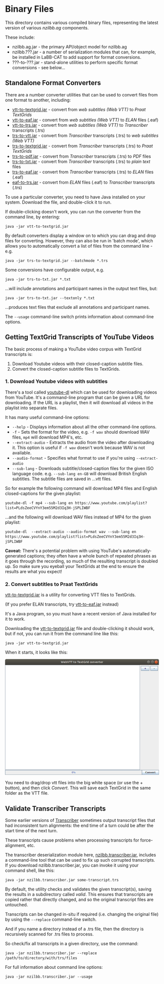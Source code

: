 # Binary Files

This directory contains various compiled binary files, representing the latest
version of various *nzilbb.ag* components.

These include:
* nzilbb.ag.jar - the primary API/object model for nzilbb.ag
* nzilbb.???.jar - a number of serialization modules that can, for example, be installed in
  LaBB-CAT to add support for format conversions.
* ???-to-???.jar - stand-alone utilities to perform specific format conversions - see below...

## Standalone Format Converters

There are a number converter utilities that can be used to convert files from one format
to another, including:

* [vtt-to-textgrid.jar](https://github.com/nzilbb/ag/blob/master/bin/vtt-to-textgrid.jar?raw=true) - convert from *web subtitles (Web VTT)* to *Praat TextGrids*
* [vtt-to-eaf.jar](https://github.com/nzilbb/ag/blob/master/bin/vtt-to-eaf.jar?raw=true) - convert from *web subtitles (Web VTT)* to *ELAN* files (.eaf)
* [vtt-to-trs.jar](https://github.com/nzilbb/ag/blob/master/bin/vtt-to-trs.jar?raw=true) - convert from *web subtitles (Web VTT)* to *Transcriber* transcripts (.trs) 
* [trs-to-vtt.jar](https://github.com/nzilbb/ag/blob/master/bin/trs-to-vtt.jar?raw=true) - convert from *Transcriber* transcripts (.trs) to *web subtitles (Web VTT)*
* [trs-to-textgrid.jar](https://github.com/nzilbb/ag/blob/master/bin/trs-to-textgrid.jar?raw=true) - convert from *Transcriber* transcripts (.trs) to *Praat TextGrids*
* [trs-to-pdf.jar](https://github.com/nzilbb/ag/blob/master/bin/trs-to-pdf.jar?raw=true) - convert from *Transcriber* transcripts (.trs) to *PDF* files
* [trs-to-txt.jar](https://github.com/nzilbb/ag/blob/master/bin/trs-to-txt.jar?raw=true) - convert from *Transcriber* transcripts (.trs) to *plain text* files
* [trs-to-eaf.jar](https://github.com/nzilbb/ag/blob/master/bin/trs-to-eaf.jar?raw=true) - convert from *Transcriber* transcripts (.trs) to *ELAN* files (.eaf)
* [eaf-to-trs.jar](https://github.com/nzilbb/ag/blob/master/bin/eaf-to-trs.jar?raw=true) - convert from *ELAN* files (.eaf) to *Transcriber* transcripts (.trs)

To use a particular converter, you need to have Java installed on your
system. Download the file, and double-click it to run.

If double-clicking doesn't work, you can run the converter from the
command line, by entering:
```
java -jar vtt-to-textgrid.jar
```

By default converters display a window on to which you can drag and drop files for
converting. However, they can also be run in 'batch mode', which allows you to
automatically convert a list of files from the command line - e.g.

```
java -jar trs-to-textgrid.jar --batchmode *.trs
```

Some conversions have configurable output, e.g.

```
java -jar trs-to-txt.jar *.txt
```

...will include annotations and participant names in the output text files, but:

```
java -jar trs-to-txt.jar --textonly *.txt
```

...produces text files that exclude all annotations and participant names.

The `--usage` command-line switch prints information about command-line options.

## Getting TextGrid Transcripts of YouTube Videos

The basic process of making a YouTube video corpus with TextGrid transcripts is:

1. Download Youtube videos with their closed-caption subtitle files.
2. Convert the closed-caption subtitle files to TextGrids.

### 1. Download Youtube videos with subtitles

There's a tool called [youtube-dl](https://rg3.github.io/youtube-dl/) which can be used for
downloading videos from YouTube. It's a command-line program that can be given a URL for
downloading. If the URL is a playlist, then it will download all videos in the playlist into
separate files.

It has many useful command-line options:

* `--help` - Displays information about all the other command-line options.
*  `-f` - Sets the format for the video, e.g. `-f wav` should download WAV files,
  `mp4` will download MP4's, etc.
* `--extract-audio` - Extracts the audio from the video after downloading it. This
  option is useful if `-f wav` doesn't work because WAV is not available.
* `--audio-format` - Specifies what format to use if you're using `--extract-audio`
* `--sub-lang` - Downloads subtitle/closed-caption files for the given ISO language
  code. e.g. `--sub-lang en-GB` will download British English subtitles.  The subtitle files
  are saved in ...vtt files.

So for example the following command will download MP4 files and English closed-captions
for the given playlist:  
```
youtube-dl -f mp4 --sub-lang en https://www.youtube.com/playlist?list=PLdsZeeCVYnY3em55M2d3Iq3H-jSPLIWBF
```

...and the following will download WAV files instead of MP4 for the given playlist:  
```
youtube-dl  --extract-audio --audio-format wav --sub-lang en https://www.youtube.com/playlist?list=PLdsZeeCVYnY3em55M2d3Iq3H-jSPLIWBF
```

**Caveat:** There's a potential problem with using YouTube's automatically-generated captions;
they often have a whole bunch of repeated phrases as it goes through the recording, so much of
the resulting transcript is doubled up. So make sure you eyeball your TextGrids at the end to
ensure the results are what you expect!


### 2. Convert subtitles to Praat TextGrids

[vtt-to-textgrid.jar](https://github.com/nzilbb/ag/blob/master/bin/vtt-to-textgrid.jar?raw=true) 
is a utility for converting VTT files to TextGrids.

(If you prefer ELAN transcripts, try
[vtt-to-eaf.jar](https://github.com/nzilbb/ag/blob/master/bin/vtt-to-eaf.jar?raw=true)
instead)

It's a Java program, so you must have a recent version of Java installed for it to work.

Downloading the 
[vtt-to-textgrid.jar](https://github.com/nzilbb/ag/blob/master/bin/vtt-to-textgrid.jar?raw=true)
file and double-clicking it should work, but if not, you can run it from the command line like this:

```
java -jar vtt-to-textgrid.jar
```

When it starts, it looks like this:

![vtt-to-textgrid](https://raw.githubusercontent.com/nzilbb/ag/master/docs/vtt-to-textgrid.png)

You need to drag/drop vtt files into the big white space (or use the + button), and then click
*Convert*. This will save each TextGrid in the same folder as the VTT file.

## Validate Transcriber Transcripts

Some earlier versions of [Transcriber](http://trans.sourceforge.net) sometimes output
transcript files that had inconsistent turn alignments: the end time of a turn could be
after the start time of the next turn.

These transcripts cause problems when processing transcripts for force-alignment, etc.

The transcriber deserialization module here,
[nzilbb.transcriber.jar](https://github.com/nzilbb/ag/blob/master/bin/nzilbb.transcriber.jar?raw=true),
includes a command-line tool that can be used to fix up such corrupted transcripts. If you
download nzilbb.transcriber.jar, you can invoke it using your command shell, like this:

```
java -jar nzilbb.transcriber.jar some-transcript.trs
```

By default, the utility checks and validates the given transcript(s), saving the results
in a subdirectory called *valid*. This ensures that transcripts are copied rather that
directly changed, and so the original transcript files are untouched.

Transcripts can be changed in-situ if required (i.e. changing the original file) by using
the `--replace` command-line switch.

And if you name a directory instead of a .trs file, then the directory is recursively
scanned for .trs files to process.

So check/fix all transcripts in a given directory, use the command:

```
java -jar nzilbb.transcriber.jar --replace /path/to/directory/with/trs/files
```

For full information about command line options:

```
java -jar nzilbb.transcriber.jar --usage
```
